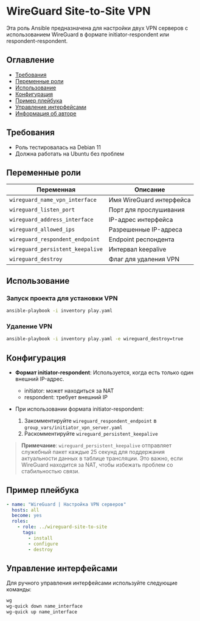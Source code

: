 # WireGuard Site-to-Site VPN

Эта роль Ansible предназначена для настройки двух VPN серверов с использованием WireGuard в формате initiator-respondent или respondent-respondent.

## Оглавление

- [Требования](#требования)
- [Переменные роли](#переменные-роли)
- [Использование](#использование)
- [Конфигурация](#конфигурация)
- [Пример плейбука](#пример-плейбука)
- [Управление интерфейсами](#управление-интерфейсами)
- [Информация об авторе](#информация-об-авторе)

## Требования

- Роль тестировалась на Debian 11
- Должна работать на Ubuntu без проблем

## Переменные роли

| Переменная | Описание |
|------------|----------|
| `wireguard_name_vpn_interface` | Имя WireGuard интерфейса |
| `wireguard_listen_port` | Порт для прослушивания |
| `wireguard_address_interface` | IP-адрес интерфейса |
| `wireguard_allowed_ips` | Разрешенные IP-адреса |
| `wireguard_respondent_endpoint` | Endpoint респондента |
| `wireguard_persistent_keepalive` | Интервал keepalive |
| `wireguard_destroy` | Флаг для удаления VPN |

## Использование

### Запуск проекта для установки VPN

```bash
ansible-playbook -i inventory play.yaml
```

### Удаление VPN

```bash
ansible-playbook -i inventory play.yaml -e wireguard_destroy=true
```

## Конфигурация

- **Формат initiator-respondent**: Используется, когда есть только один внешний IP-адрес.
  - initiator: может находиться за NAT
  - respondent: требует внешний IP

- При использовании формата initiator-respondent:
  1. Закомментируйте `wireguard_respondent_endpoint` в `group_vars/initiator_vpn_server.yaml`
  2. Раскомментируйте `wireguard_persistent_keepalive`

> **Примечание**: `wireguard_persistent_keepalive` отправляет служебный пакет каждые 25 секунд для поддержания актуальности данных в таблице трансляции. Это важно, если WireGuard находится за NAT, чтобы избежать проблем со стабильностью связи.

## Пример плейбука

```yaml
- name: "WireGuard | Настройка VPN серверов"
  hosts: all
  become: yes
  roles:
    - role: ../wireguard-site-to-site
      tags:
        - install
        - configure
        - destroy
```

## Управление интерфейсами

Для ручного управления интерфейсами используйте следующие команды:

```bash
wg
wg-quick down name_interface 
wg-quick up name_interface
```
